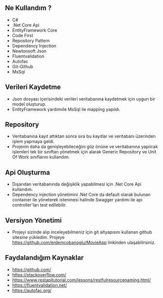## Ne Kullandım ?

- C#
- .Net Core Api
- EntityFramework Core
- Code First
- Repository Pattern
- Dependency Injection
- Newtonsoft Json 
- Fluentvalidation 
- Autofac
- Git-Github
- MsSql

## Verileri Kaydetme

- Json dosyası içerisindeki verileri veritabanına kaydetmek için uygun bir model oluşturup.
- EntityFramework yardımıile MsSql ile mapping yapıldı.

## Repository

- Veritabanına kayıt attıktan sonra sıra bu kayıtlar ve veritabanı üzerinden işlem yapmaya geldi. 
- Projenin daha da genişleyebileceğini göz önüne ve veritabanına yapılcak işlemleri tek bir sınıftan yönetmek için alarak Generic Repository ve Unit Of Work sınıflarını kullandım. 

## Api Oluşturma

- Dışarıdan veritabanında değişiklik yapabilmesi için .Net Core Api kullandım. 
- Dependency injection yönetimini .Net Core da default olarak bulunan container ile yöneterek istenmesi halinde Swagger yardımı ile api controller'ları test edilebilir.

## Versiyon Yönetimi

- Projeyi sizinde alıp inceleyebilmeniz için git altyapısını kullanan github sitesine yükledim. Projeye  https://github.com/erdemcobanoglu/MovieApp linkinden ulaşabilirsiniz.

## Faydalandığım Kaynaklar

- https://github.com/ 
- https://stackoverflow.com/
- https://www.restapitutorial.com/lessons/restfulresourcenaming.html/
- https://fluentvalidation.net/
- https://autofac.org/
